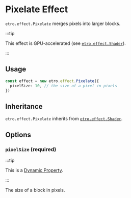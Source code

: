 # Pixelate Effect

`etro.effect.Pixelate` merges pixels into larger blocks.

:::tip

This effect is GPU-accelerated (see [`etro.effect.Shader`](shader)).

:::

## Usage

```ts
const effect = new etro.effect.Pixelate({
  pixelSize: 10, // the size of a pixel in pixels
})
```

## Inheritance

`etro.effect.Pixelate` inherits from [`etro.effect.Shader`](shader).

## Options

### `pixelSize` (required)

:::tip

This is a [Dynamic Property](/docs/reference/dynamic-properties).

:::

The size of a block in pixels.
